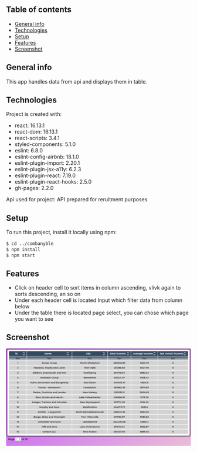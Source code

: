## Table of contents

- [General info](#general-info)
- [Technologies](#technologies)
- [Setup](#setup)
- [Features](#features)
- [Screenshot](#screenshot)

## General info

This app handles data from api and displays them in table.

## Technologies

Project is created with:

- react: 16.13.1
- react-dom: 16.13.1
- react-scripts: 3.4.1
- styled-components: 5.1.0
- eslint: 6.8.0
- eslint-config-airbnb: 18.1.0
- eslint-plugin-import: 2.20.1
- eslint-plugin-jsx-a11y: 6.2.3
- eslint-plugin-react: 7.19.0
- eslint-plugin-react-hooks: 2.5.0
- gh-pages: 2.2.0

Api used for project:
API prepared for reruitment purposes

## Setup

To run this project, install it locally using npm:

```
$ cd ../combanyble
$ npm install
$ npm start
```

## Features

- Click on header cell to sort items in column ascending, vlivk again to sorts descending, an so on
- Under each header cell is located Input which filter data from column below
- Under the table there is located page select, you can chose which page you want to see

## Screenshot

![Website screenshot](./src/assets/webScreenshot.PNG)
